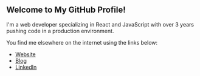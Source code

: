 ## Welcome to My GitHub Profile!

I'm a web developer specializing in React and JavaScript with over 3 years pushing code in a production environment.

You find me elsewhere on the internet using the links below:

- [Website](https://zachheckert.com/)
- [Blog](https://mind-dump-2.netlify.app/)
- [LinkedIn](https://www.linkedin.com/in/zachheckert/)


